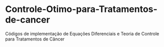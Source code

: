 # Controle-Otimo-para-Tratamentos-de-cancer
Códigos de implementação de Equações Diferenciais e Teoria de Controle para Tratamentos de Câncer

